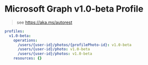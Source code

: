 # Microsoft Graph v1.0-beta Profile

> see https://aka.ms/autorest

``` yaml
profiles:
  v1.0-beta:
    operations:
      /users/{user-id}/photos/{profilePhoto-id}: v1.0-beta
      /users/{user-id}/photo: v1.0-beta
      /users/{user-id}/photos: v1.0-beta
    resources: {}

```
